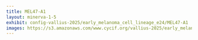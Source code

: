 ```yaml
---
title: MEL47-A1
layout: minerva-1-5
exhibit: config-vallius-2025/early_melanoma_cell_lineage_e24/MEL47-A1
images: https://s3.amazonaws.com/www.cycif.org/vallius-2025/early_melanoma_cell_lineage_e24/MEL47-A1
---
```

